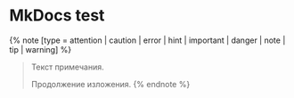 # MkDocs test

{% note [type = attention | caution | error | hint | important | danger | note | tip | warning] %}

> Текст примечания.
> 
> Продолжение изложения. {% endnote %}